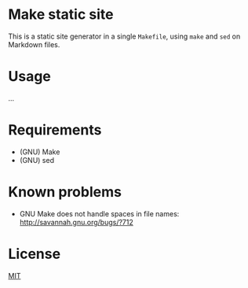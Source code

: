 # Make static site

This is a static site generator in a single `Makefile`, using `make` and `sed` on Markdown files.

# Usage

...

# Requirements

* (GNU) Make
* (GNU) sed

# Known problems

* GNU Make does not handle spaces in file names: http://savannah.gnu.org/bugs/?712

# License

[MIT](LICENSE)
